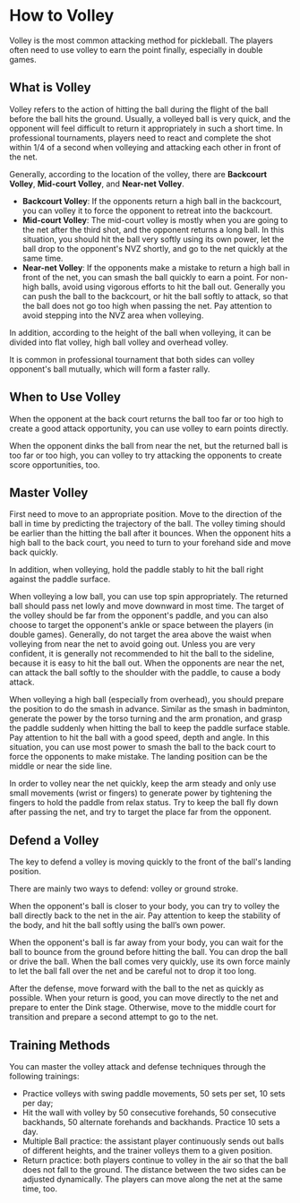 # How to Volley

Volley is the most common attacking method for pickleball. The players often need to use volley to earn the point finally, especially in double games.

## What is Volley

Volley refers to the action of hitting the ball during the flight of the ball before the ball hits the ground. Usually, a volleyed ball is very quick, and the opponent will feel difficult to return it appropriately in such a short time. In professional tournaments, players need to react and complete the shot within 1/4 of a second when volleying and attacking each other in front of the net.

Generally, according to the location of the volley, there are **Backcourt Volley**, **Mid-court Volley**, and **Near-net Volley**.

* **Backcourt Volley**: If the opponents return a high ball in the backcourt, you can volley it to force the opponent to retreat into the backcourt.
* **Mid-court Volley**: The mid-court volley is mostly when you are going to the net after the third shot, and the opponent returns a long ball. In this situation, you should hit the ball very softly using its own power, let the ball drop to the opponent's NVZ shortly, and go to the net quickly at the same time.
* **Near-net Volley**: If the opponents make a mistake to return a high ball in front of the net, you can smash the ball quickly to earn a point. For non-high balls, avoid using vigorous efforts to hit the ball out. Generally you can push the ball to the backcourt, or hit the ball softly to attack, so that the ball does not go too high when passing the net. Pay attention to avoid stepping into the NVZ area when volleying.

In addition, according to the height of the ball when volleying, it can be divided into flat volley, high ball volley and overhead volley.

It is common in professional tournament that both sides can volley opponent's ball mutually, which will form a faster rally.

## When to Use Volley

When the opponent at the back court returns the ball too far or too high to create a good attack opportunity, you can use volley to earn points directly.

When the opponent dinks the ball from near the net, but the returned ball is too far or too high, you can volley to try attacking the opponents to create score opportunities, too.

## Master Volley

First need to move to an appropriate position. Move to the direction of the ball in time by predicting the trajectory of the ball. The volley timing should be earlier than the hitting the ball after it bounces. When the opponent hits a high ball to the back court, you need to turn to your forehand side and move back quickly.

In addition, when volleying, hold the paddle stably to hit the ball right against the paddle surface.

When volleying a low ball, you can use top spin appropriately. The returned ball should pass net lowly and move downward in most time. The target of the volley should be far from the opponent's paddle, and you can also choose to target the opponent's ankle or space between the players (in double games). Generally, do not target the area above the waist when volleying from near the net to avoid going out. Unless you are very confident, it is generally not recommended to hit the ball to the sideline, because it is easy to hit the ball out. When the opponents are near the net, can attack the ball softly to the shoulder with the paddle, to cause a body attack.

When volleying a high ball (especially from overhead), you should prepare the position to do the smash in advance. Similar as the smash in badminton, generate the power by the torso turning and the arm pronation, and grasp the paddle suddenly when hitting the ball to keep the paddle surface stable. Pay attention to hit the ball with a good speed, depth and angle. In this situation, you can use most power to smash the ball to the back court to force the opponents to make mistake. The landing position can be the middle or near the side line.

In order to volley near the net quickly, keep the arm steady and only use small movements (wrist or fingers) to generate power by tightening the fingers to hold the paddle from relax status. Try to keep the ball fly down after passing the net, and try to target the place far from the opponent.

## Defend a Volley

The key to defend a volley is moving quickly to the front of the ball's landing position.

There are mainly two ways to defend: volley or ground stroke.

When the opponent's ball is closer to your body, you can try to volley the ball directly back to the net in the air. Pay attention to keep the stability of the body, and hit the ball softly using the ball’s own power.

When the opponent's ball is far away from your body, you can wait for the ball to bounce from the ground before hitting the ball. You can drop the ball or drive the ball. When the ball comes very quickly, use its own force mainly to let the ball fall over the net and be careful not to drop it too long.

After the defense, move forward with the ball to the net as quickly as possible. When your return is good, you can move directly to the net and prepare to enter the Dink stage. Otherwise, move to the middle court for transition and prepare a second attempt to go to the net. 

## Training Methods

You can master the volley attack and defense techniques through the following trainings:

* Practice volleys with swing paddle movements, 50 sets per set, 10 sets per day;
* Hit the wall with volley by 50 consecutive forehands, 50 consecutive backhands, 50 alternate forehands and backhands. Practice 10 sets a day.
* Multiple Ball practice: the assistant player continuously sends out balls of different heights, and the trainer volleys them to a given position.
* Return practice: both players continue to volley in the air so that the ball does not fall to the ground. The distance between the two sides can be adjusted dynamically. The players can move along the net at the same time, too.
